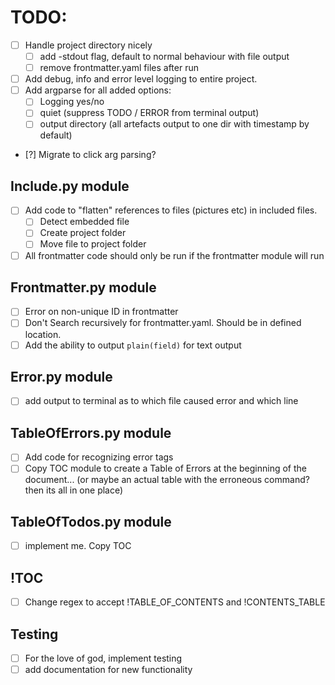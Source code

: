 # TODO:

- [ ] Handle project directory nicely
  - [ ] add -stdout flag, default to normal behaviour with file output  
  - [ ] remove frontmatter.yaml files after run
- [ ] Add debug, info and error level logging to entire project. 
- [ ] Add argparse for all added options:
  - [ ] Logging yes/no
  - [ ] quiet (suppress TODO / ERROR from terminal output)
  - [ ] output directory (all artefacts output to one dir with timestamp by default)
- [?] Migrate to click arg parsing?


## Include.py module

- [ ] Add code to "flatten" references to files (pictures etc) in included files. 
  - [ ] Detect embedded file
  - [ ] Create project folder
  - [ ] Move file to project folder
- [ ] All frontmatter code should only be run if the frontmatter module will run

## Frontmatter.py module

- [ ] Error on non-unique ID in frontmatter
- [ ] Don't Search recursively for frontmatter.yaml. Should be in defined location.
- [ ] Add the ability to output `plain(field)` for text output

## Error.py module

- [ ] add output to terminal as to which file caused error and which line

## TableOfErrors.py module

- [ ] Add code for recognizing error tags
- [ ] Copy TOC module to create a Table of Errors at the beginning of the document... (or maybe an actual table with the erroneous command? then its all in one place)

## TableOfTodos.py module

- [ ] implement me. Copy TOC

## !TOC

- [ ] Change regex to accept !TABLE_OF_CONTENTS and !CONTENTS_TABLE

## Testing

- [ ] For the love of god, implement testing
- [ ] add documentation for new functionality
